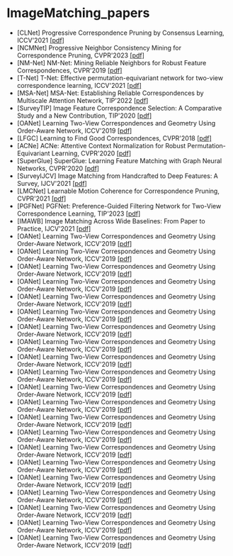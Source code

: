 # ImageMatching_papers

- [CLNet] Progressive Correspondence Pruning by Consensus Learning, ICCV'2021 [[pdf]](https://openaccess.thecvf.com/content/ICCV2021/papers/Zhao_Progressive_Correspondence_Pruning_by_Consensus_Learning_ICCV_2021_paper.pdf)
- [NCMNet] Progressive Neighbor Consistency Mining for Correspondence Pruning, CVPR'2023 [[pdf]](https://openaccess.thecvf.com/content/CVPR2023/papers/Liu_Progressive_Neighbor_Consistency_Mining_for_Correspondence_Pruning_CVPR_2023_paper.pdf)
- [NM-Net] NM-Net: Mining Reliable Neighbors for Robust Feature Correspondences, CVPR'2019 [[pdf]](https://openaccess.thecvf.com/content_CVPR_2019/papers/Zhao_NM-Net_Mining_Reliable_Neighbors_for_Robust_Feature_Correspondences_CVPR_2019_paper.pdf)
- [T-Net] T-Net: Effective permutation-equivariant network for two-view correspondence learning, ICCV'2021 [[pdf]](https://openaccess.thecvf.com/content/ICCV2021/papers/Zhong_T-Net_Effective_Permutation-Equivariant_Network_for_Two-View_Correspondence_Learning_ICCV_2021_paper.pdf)
- [MSA-Net] MSA-Net: Establishing Reliable Correspondences by Multiscale Attention Network, TIP'2022 [[pdf]](https://ieeexplore.ieee.org/abstract/document/9813457)
- [SurveyTIP] Image Feature Correspondence Selection: A Comparative Study and a New Contribution, TIP'2020 [[pdf]](https://ieeexplore.ieee.org/abstract/document/8949766)
- [OANet] Learning Two-View Correspondences and Geometry Using Order-Aware Network, ICCV'2019 [[pdf]](https://openaccess.thecvf.com/content_ICCV_2019/papers/Zhang_Learning_Two-View_Correspondences_and_Geometry_Using_Order-Aware_Network_ICCV_2019_paper.pdf)
- [LFGC] Learning to Find Good Correspondences, CVPR'2018 [[pdf]](https://openaccess.thecvf.com/content_cvpr_2018/papers/Yi_Learning_to_Find_CVPR_2018_paper.pdf)
- [ACNe] ACNe: Attentive Context Normalization for Robust Permutation-Equivariant Learning, CVPR'2020 [[pdf]](https://openaccess.thecvf.com/content_CVPR_2020/papers/Sun_ACNe_Attentive_Context_Normalization_for_Robust_Permutation-Equivariant_Learning_CVPR_2020_paper.pdf)
- [SuperGlue] SuperGlue: Learning Feature Matching with Graph Neural Networks, CVPR'2020 [[pdf]](https://openaccess.thecvf.com/content_CVPR_2020/papers/Sarlin_SuperGlue_Learning_Feature_Matching_With_Graph_Neural_Networks_CVPR_2020_paper.pdf)
- [SurveyIJCV] Image Matching from Handcrafted to Deep Features: A Survey, IJCV'2021 [[pdf]](https://link.springer.com/content/pdf/10.1007/s11263-020-01359-2.pdf)
- [LMCNet] Learnable Motion Coherence for Correspondence Pruning, CVPR'2021 [[pdf]](https://openaccess.thecvf.com/content/CVPR2021/papers/Liu_Learnable_Motion_Coherence_for_Correspondence_Pruning_CVPR_2021_paper.pdf)
- [PGFNet] PGFNet: Preference-Guided Filtering Network for Two-View Correspondence Learning, TIP'2023 [[pdf]](https://ieeexplore.ieee.org/abstract/document/10041834)
- [IMAWB] Image Matching Across Wide Baselines: From Paper to Practice, IJCV'2021 [[pdf]](https://link.springer.com/article/10.1007/s11263-020-01385-0)
- [OANet] Learning Two-View Correspondences and Geometry Using Order-Aware Network, ICCV'2019 [[pdf]]()
- [OANet] Learning Two-View Correspondences and Geometry Using Order-Aware Network, ICCV'2019 [[pdf]]()
- [OANet] Learning Two-View Correspondences and Geometry Using Order-Aware Network, ICCV'2019 [[pdf]]()
- [OANet] Learning Two-View Correspondences and Geometry Using Order-Aware Network, ICCV'2019 [[pdf]]()
- [OANet] Learning Two-View Correspondences and Geometry Using Order-Aware Network, ICCV'2019 [[pdf]]()
- [OANet] Learning Two-View Correspondences and Geometry Using Order-Aware Network, ICCV'2019 [[pdf]]()
- [OANet] Learning Two-View Correspondences and Geometry Using Order-Aware Network, ICCV'2019 [[pdf]]()
- [OANet] Learning Two-View Correspondences and Geometry Using Order-Aware Network, ICCV'2019 [[pdf]]()
- [OANet] Learning Two-View Correspondences and Geometry Using Order-Aware Network, ICCV'2019 [[pdf]]()
- [OANet] Learning Two-View Correspondences and Geometry Using Order-Aware Network, ICCV'2019 [[pdf]]()
- [OANet] Learning Two-View Correspondences and Geometry Using Order-Aware Network, ICCV'2019 [[pdf]]()
- [OANet] Learning Two-View Correspondences and Geometry Using Order-Aware Network, ICCV'2019 [[pdf]]()
- [OANet] Learning Two-View Correspondences and Geometry Using Order-Aware Network, ICCV'2019 [[pdf]]()
- [OANet] Learning Two-View Correspondences and Geometry Using Order-Aware Network, ICCV'2019 [[pdf]]()
- [OANet] Learning Two-View Correspondences and Geometry Using Order-Aware Network, ICCV'2019 [[pdf]]()
- [OANet] Learning Two-View Correspondences and Geometry Using Order-Aware Network, ICCV'2019 [[pdf]]()
- [OANet] Learning Two-View Correspondences and Geometry Using Order-Aware Network, ICCV'2019 [[pdf]]()
- [OANet] Learning Two-View Correspondences and Geometry Using Order-Aware Network, ICCV'2019 [[pdf]]()
- [OANet] Learning Two-View Correspondences and Geometry Using Order-Aware Network, ICCV'2019 [[pdf]]()
- [OANet] Learning Two-View Correspondences and Geometry Using Order-Aware Network, ICCV'2019 [[pdf]]()
- [OANet] Learning Two-View Correspondences and Geometry Using Order-Aware Network, ICCV'2019 [[pdf]]()



